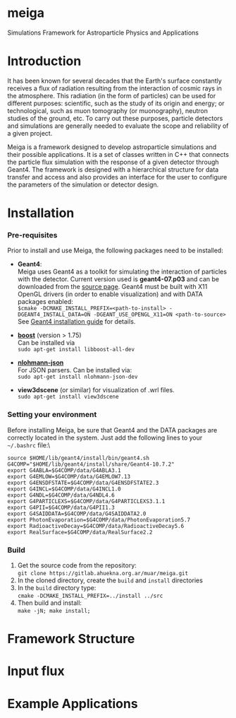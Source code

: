 # meiga
Simulations Framework for Astroparticle Physics and Applications

# Introduction

It has been known for several decades that the Earth's surface constantly receives a flux of radiation resulting from the interaction of cosmic rays in the atmosphere. This radiation (in the form of particles) can be used for different purposes: scientific, such as the study of its origin and energy; or technological, such as muon tomography (or muonography), neutron studies of the ground, etc. To carry out these purposes, particle detectors and simulations are generally needed to evaluate the scope and reliability of a given project.

Meiga is a framework designed to develop astroparticle simulations and their possible applications. It is a set of classes written in C++ that connects the particle flux simulation with the response of a given detector through Geant4. The framework is designed with a hierarchical structure for data transfer and access and also provides an interface for the user to configure the parameters of the simulation or detector design.

# Installation

### Pre-requisites
Prior to install and use Meiga, the following packages need to be installed:

- **Geant4**:\
  Meiga uses Geant4 as a toolkit for simulating the interaction of particles with the detector. Current version used is **geant4-07.p03** and can be downloaded from the [source page](https://geant4.web.cern.ch/support/download_archive). Geant4 must be built with X11 OpenGL drivers (in order to enable visualization) and with DATA packages enabled: \
  `$cmake -DCMAKE_INSTALL_PREFIX=<path-to-install> -DGEANT4_INSTALL_DATA=ON -DGEANT_USE_OPENGL_X11=ON <path-to-source>`\
  See [Geant4 installation guide](https://geant4-userdoc.web.cern.ch/UsersGuides/InstallationGuide/html/) for details.

- **[boost](https://www.boost.org/)** (version > 1.75)\
  Can be installed via\
  `sudo apt-get install libboost-all-dev`

- **[nlohmann-json](https://github.com/nlohmann/json.git)** \
  For JSON parsers. Can be installed via:\
  `sudo apt-get install nlohmann-json-dev`
- **view3dscene** (or similar) for visualization of .wrl files.\
  `sudo apt-get install view3dscene`

### Setting your environment
Before installing Meiga, be sure that Geant4 and the DATA packages are correctly located in the system. Just add the following lines to your `~/.bashrc` file:\

`source $HOME/lib/geant4/install/bin/geant4.sh`\
`G4COMP="$HOME/lib/geant4/install/share/Geant4-10.7.2"`\
`export G4ABLA=$G4COMP/data/G4ABLA3.1`\
`export G4EMLOW=$G4COMP/data/G4EMLOW7.13`\
`export G4ENSDFSTATE=$G4COMP/data/G4ENSDFSTATE2.3`\
`export G4INCL=$G4COMP/data/G4INCL1.0`\
`export G4NDL=$G4COMP/data/G4NDL4.6`\
`export G4PARTICLEXS=$G4COMP/data/G4PARTICLEXS3.1.1`\
`export G4PII=$G4COMP/data/G4PII1.3`\
`export G4SAIDDATA=$G4COMP/data/G4SAIDDATA2.0`\
`export PhotonEvaporation=$G4COMP/data/PhotonEvaporation5.7`\
`export RadioactiveDecay=$G4COMP/data/RadioactiveDecay5.6`\
`export RealSurface=$G4COMP/data/RealSurface2.2`

### Build

1. Get the source code from the repository:\
`git clone https://gitlab.ahuekna.org.ar/muar/meiga.git` 
2. In the cloned directory, create the `build` and `install` directories
3. In the `build` directory type:\
`cmake -DCMAKE_INSTALL_PREFIX=../install ../src`
4. Then build and install:\
`make -jN; make install;`

# Framework Structure

# Input flux

# Example Applications
